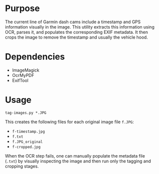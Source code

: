 # Purpose

The current line of Garmin dash cams include a timestamp and GPS information visually in the image.
This utility extracts this information using OCR, parses it, and populates the corresponding EXIF metadata.
It then crops the image to remove the timestamp and usually the vehicle hood.

# Dependencies

- ImageMagick
- OcrMyPDF
- ExifTool

# Usage

    tag-images.py *.JPG

This creates the following files for each original image file `f.JPG`:

- `f-timestamp.jpg`
- `f.txt`
- `f.JPG_original`
- `f-cropped.jpg`

When the OCR step fails, one can manually populate the metadata file (`.txt`) by visually inspecting the image and then run only the tagging and cropping stages.
